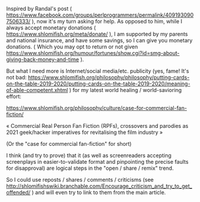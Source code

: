 Inspired by Randal's post (
https://www.facebook.com/groups/perlprogrammers/permalink/4091930907506333/
), now it's my turn asking for help. As opposed to him, while I always accept
monetary donations ( https://www.shlomifish.org/meta/donate/ ), I am supported
by my parents and national insurance, and have some savings, so I can give
you monetary donations. ( Which you may opt to return or not given https://www.shlomifish.org/humour/fortunes/show.cgi?id=smg-about-giving-back-money-and-time ).

But what I need more is Internet/social media/etc. publicity (yes, fame! It's not bad: https://www.shlomifish.org/philosophy/philosophy/putting-cards-on-the-table-2019-2020/putting-cards-on-the-table-2019-2020/meaning-of-able-competent.xhtml ) for my latest world healing / world-savioring effort:

https://www.shlomifish.org/philosophy/culture/case-for-commercial-fan-fiction/

«
Commercial Real Person Fan Fiction (RPFs), crossovers and parodies as 2021 geek/hacker imperatives for revitalising the film industry
»

(Or the "case for commercial fan-fiction" for short)

I think (and try to prove) that it (as well as screenreaders accepting screenplays in easier-to-validate format and pinpointing the precise faults for disapproval) are logical steps in the "open / share / remix" trend.

So I could use reposts / shares / comments / criticisms (see http://shlomifishswiki.branchable.com/Encourage_criticism_and_try_to_get_offended/ ) and will even try to link to them from the main article.
